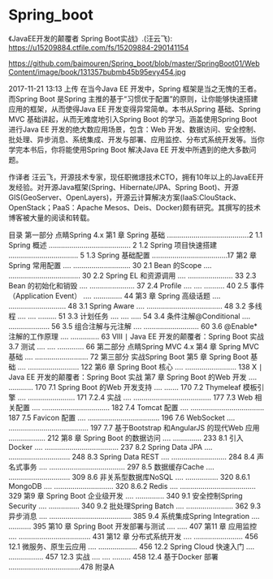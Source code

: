 # Spring_boot
《JavaEE开发的颠覆者 Spring Boot实战》.(汪云飞): https://u15209884.ctfile.com/fs/15209884-290141154


https://github.com/baimouren/Spring_boot/blob/master/SpringBoot01/WebContent/image/book/131357bubmb45b95evy454.jpg

2017-11-21 13:13 上传
在当今Java EE 开发中，Spring 框架是当之无愧的王者。而Spring Boot 是Spring 主推的基于“习惯优于配置”的原则，让你能够快速搭建应用的框架，从而使得Java EE 开发变得异常简单。本书从Spring 基础、Spring MVC 基础讲起，从而无难度地引入Spring Boot 的学习。涵盖使用Spring Boot 进行Java EE 开发的绝大数应用场景，包含：Web 开发、数据访问、安全控制、批处理、异步消息、系统集成、开发与部署、应用监控、分布式系统开发等。当你学完本书后，你将能使用Spring Boot 解决Java EE 开发中所遇到的绝大多数问题。 

作译者
汪云飞，开源技术专家，现任职微璟技术CTO，拥有10年以上的JavaEE开发经验。对开源Java框架(Spring、Hibernate/JPA、Spring Boot)、开源GIS(GeoServer、OpenLayers)，开源云计算解决方案(IaaS:ClouStack、OpenStack；PaaS：Apache Mesos、Deis、Docker)颇有研究。其撰写的技术博客被大量的阅读和转载。 

目录
第一部分 点睛Spring 4.x
第1 章 Spring 基础 ........................................2
1.1 Spring 概述 ........................................ 2
1.2 Spring 项目快速搭建 .................................. 5
1.3 Spring 基础配置 .....................................17
第2 章 Spring 常用配置 .... ............................ 30
2.1 Bean 的Scope .... ................................... 30
2.2 Spring EL 和资源调用 .... ...................... 33
2.3 Bean 的初始化和销毁 .... ...................... 37
2.4 Profile .... .... .......... 40
2.5 事件（Application Event） .... .............. 44
第3 章 Spring 高级话题 .... ............................ 48
3.1 Spring Aware .... ..................................... 48
3.2 多线程 .... .... ......... 51
3.3 计划任务 .... .... ..... 54
3.4 条件注解@Conditional .... .................... 56
3.5 组合注解与元注解 .... ........................... 60
3.6 @Enable*注解的工作原理 .... .............. 63
VIII ∣ Java EE 开发的颠覆者：Spring Boot 实战
3.7 测试 .... .... ............. 66
第二部分 点睛Spring MVC 4.x
第4 章 Spring MVC 基础 .... .......................... 72
第三部分 实战Spring Boot
第5 章 Spring Boot 基础 .... ......................... 122
第6 章 Spring Boot 核心 .... ......................... 138
X ∣ Java EE 开发的颠覆者：Spring Boot 实战
第7 章 Spring Boot 的Web 开发 .... ............ 170
7.1 Spring Boot 的Web 开发支持 .... ....... 170
7.2 Thymeleaf 模板引擎 .... ....................... 171
7.2.4 实战 .... ...................................... 177
7.3 Web 相关配置 .... ................................. 182
7.4 Tomcat 配置 .... .................................... 187
7.5 Favicon 配置 .... ................................... 196
7.6 WebSocket .... ....................................... 197
7.7 基于Bootstrap 和AngularJS 的现代Web 应用 .................. 212
第8 章 Spring Boot 的数据访问 .... .............. 233
8.1 引入Docker .... .................................... 237
8.2 Spring Data JPA .... .............................. 248
8.3 Spring Data REST .... ........................... 284
8.4 声名式事务 .... ..................................... 297
8.5 数据缓存Cache .... .............................. 309
8.6 非关系型数据库NoSQL .... ................ 320
8.6.1 MongoDB .... ............................. 320
8.6.2 Redis .... ..................................... 329
第9 章 Spring Boot 企业级开发 .... .............. 340
9.1 安全控制Spring Security .... ............... 340
9.2 批处理Spring Batch .... ....................... 362
9.3 异步消息 .... ........................................ 385
9.4 系统集成Spring Integration .... ........... 395
第10 章 Spring Boot 开发部署与测试 .... ..... 407
第11 章 应用监控 .... ................................... 431
第12 章 分布式系统开发 .... ........................ 456
12.1 微服务、原生云应用 .... ................... 456
12.2 Spring Cloud 快速入门 .... ................. 457
12.3 实战 .... .... ......... 458
12.4 基于Docker 部署 ...................................478
附录A 
